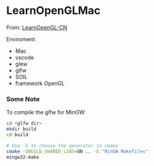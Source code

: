 # LearnOpenGLMac

From: [LearnOpenGL-CN](https://learnopengl-cn.readthedocs.io/zh/latest/)

Enviroment: 
- Mac
- vscode
- glew
- glfw
- SOIL
- framework OpenGL

### Some Note
To compile the glfw for MinGW:
```bash
cd <glfw dir>
mkdir build
cd build

# Use -G to choose the generator in cmake 
cmake -DBUILD_SHARED_LIBS=ON .. -G "MinGW Makefiles"
mingw32-make
```